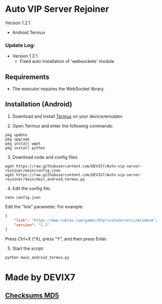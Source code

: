 # Auto VIP Server Rejoiner

Version 1.2.1
- Android Termux

### Update Log:
- Version 1.2.1
    - Fixed auto installation of 'websockets' module

## Requirements

- The executor requires the WebSocket library.

## Installation (Android)

1. Download and install [Termux](https://f-droid.org/en/packages/com.termux/) on your device/emulator.

2. Open Termux and enter the following commands:
```
pkg update
pkg upgrade
pkg install wget
pkg install python
```
3. Download code and config files:
```
wget https://raw.githubusercontent.com/DEVIX7/Auto-vip-server-rejoiner/main/config.json
wget https://raw.githubusercontent.com/DEVIX7/Auto-vip-server-rejoiner/main/main_android_termux.py
```
4. Edit the config file:
```
nano config.json
```
Edit the "link" parameter. For example:
```json
{
    "link": "https://www.roblox.com/games/0?privateServerLinkCode=0",
    "version": "1.2"
}
```
Press Ctrl+X (^X), press "Y", and then press Enter.

5. Start the script:
```
python main_android_termux.py
```
# Made by DEVIX7
## [Checksums MD5](https://github.com/DEVIX7/Auto-vip-server-rejoiner/blob/main/checksums.md5)
